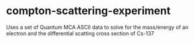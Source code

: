 # compton-scattering-experiment
Uses a set of Quantum MCA ASCII data to solve for the mass/energy of an electron and the differential scatting cross section of Cs-137
